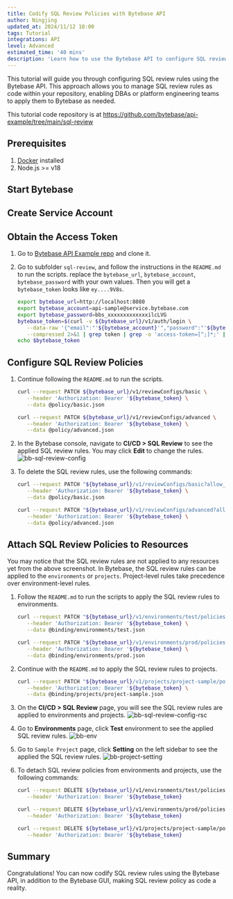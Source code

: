 ```yaml
---
title: Codify SQL Review Policies with Bytebase API
author: Ningjing
updated_at: 2024/11/12 18:00
tags: Tutorial
integrations: API
level: Advanced
estimated_time: '40 mins'
description: 'Learn how to use the Bytebase API to configure SQL review rules in Bytebase'
---
```


<IncludeBlock url="/docs/share/tutorials/api-preface"></IncludeBlock>

This tutorial will guide you through configuring SQL review rules using the Bytebase API. This approach allows you to manage SQL review rules as code within your repository, enabling DBAs or platform engineering teams to apply them to Bytebase as needed.

<HintBlock type="info">

This tutorial code repository is at https://github.com/bytebase/api-example/tree/main/sql-review

</HintBlock>

## Prerequisites

1. [Docker](https://www.docker.com/) installed
1. Node.js >= v18

## Start Bytebase

<IncludeBlock url="/docs/share/tutorials/start-bytebase"></IncludeBlock>

## Create Service Account

<IncludeBlock url="/docs/share/tutorials/create-service-account"></IncludeBlock>

## Obtain the Access Token

1. Go to [Bytebase API Example
   repo](https://github.com/bytebase/api-example) and clone it.

1. Go to subfolder `sql-review`, and follow the instructions in the `README.md` to run the scripts. replace the `bytebase_url`, `bytebase_account`, `bytebase_password` with your own values. Then you will get a `bytebase_token` looks like `ey....9V8s`.

   ```bash
   export bytebase_url=http://localhost:8080
   export bytebase_account=api-sample@service.bytebase.com
   export bytebase_password=bbs_xxxxxxxxxxxxxilcLVG
   bytebase_token=$(curl -v ${bytebase_url}/v1/auth/login \
      --data-raw '{"email":"'${bytebase_account}'","password":"'${bytebase_password}'","web":true}' \
      --compressed 2>&1 | grep token | grep -o 'access-token=[^;]*;' | grep -o '[^;]*' | sed 's/access-token=//g; s/;//g')
   echo $bytebase_token
   ```

## Configure SQL Review Policies

1. Continue following the `README.md` to run the scripts.

   ```bash
   curl --request PATCH ${bytebase_url}/v1/reviewConfigs/basic \
      --header 'Authorization: Bearer '${bytebase_token} \
      --data @policy/basic.json

   curl --request PATCH ${bytebase_url}/v1/reviewConfigs/advanced \
      --header 'Authorization: Bearer '${bytebase_token} \
      --data @policy/advanced.json
   ```

1. In the Bytebase console, navigate to **CI/CD > SQL Review** to see the applied SQL review rules. You may click **Edit** to change the rules.
   ![bb-sql-review-config](/content/docs/tutorials/api-sql-review/bb-sql-review-config.webp)

1. To delete the SQL review rules, use the following commands:

   ```bash
   curl --request PATCH "${bytebase_url}/v1/reviewConfigs/basic?allow_missing=true&update_mask=rules" \
      --header 'Authorization: Bearer '${bytebase_token} \
      --data @policy/basic.json

   curl --request PATCH "${bytebase_url}/v1/reviewConfigs/advanced?allow_missing=true&update_mask=rules" \
      --header 'Authorization: Bearer '${bytebase_token} \
      --data @policy/advanced.json
   ```

## Attach SQL Review Policies to Resources

You may notice that the SQL review rules are not applied to any resources yet from the above screenshot. In Bytebase, the SQL review rules can be applied to the `environments` or `projects`. Project-level rules take precedence over environment-level rules.

1. Follow the `README.md` to run the scripts to apply the SQL review rules to environments.

   ```bash
   curl --request PATCH "${bytebase_url}/v1/environments/test/policies/tag?allow_missing=true&update_mask=payload" \
      --header 'Authorization: Bearer '${bytebase_token} \
      --data @binding/environments/test.json

   curl --request PATCH "${bytebase_url}/v1/environments/prod/policies/tag?allow_missing=true&update_mask=payload" \
      --header 'Authorization: Bearer '${bytebase_token} \
      --data @binding/environments/prod.json
   ```

1. Continue with the `README.md` to apply the SQL review rules to projects.

   ```bash
   curl --request PATCH "${bytebase_url}/v1/projects/project-sample/policies/tag?allow_missing=true&update_mask=payload" \
      --header 'Authorization: Bearer '${bytebase_token} \
      --data @binding/projects/project-sample.json
   ```

1. On the **CI/CD > SQL Review** page, you will see the SQL review rules are applied to environments and projects.
   ![bb-sql-review-config-rsc](/content/docs/tutorials/api-sql-review/bb-sql-review-config-rsc.webp)

1. Go to **Environments** page, click **Test** environment to see the applied SQL review rules.
   ![bb-env](/content/docs/tutorials/api-sql-review/bb-env.webp)

1. Go to `Sample Project` page, click **Setting** on the left sidebar to see the applied the SQL review rules.
   ![bb-project-setting](/content/docs/tutorials/api-sql-review/bb-project-setting.webp)

1. To detach SQL review policies from environments and projects, use the following commands:

   ```bash
   curl --request DELETE ${bytebase_url}/v1/environments/test/policies/tag \
      --header 'Authorization: Bearer '${bytebase_token}

   curl --request DELETE ${bytebase_url}/v1/environments/prod/policies/tag \
      --header 'Authorization: Bearer '${bytebase_token}
   ```

   ```bash
   curl --request DELETE ${bytebase_url}/v1/projects/project-sample/policies/tag \
      --header 'Authorization: Bearer '${bytebase_token}
   ```

## Summary

Congratulations! You can now codify SQL review rules using the Bytebase API, in addition to the Bytebase GUI, making SQL review policy as code a reality.

